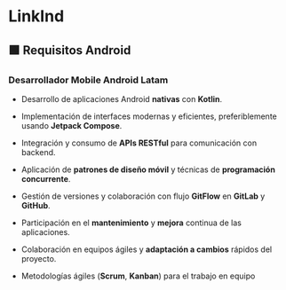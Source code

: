 # LinkInd

## 🟩 Requisitos Android

### Desarrollador Mobile Android Latam

- Desarrollo de aplicaciones Android **nativas** con **Kotlin**.

- Implementación de interfaces modernas y eficientes, preferiblemente usando **Jetpack Compose**.
- Integración y consumo de **APIs RESTful** para comunicación con backend.
- Aplicación de **patrones de diseño móvil** y técnicas de **programación concurrente**.
- Gestión de versiones y colaboración con flujo **GitFlow** en **GitLab** y **GitHub**.
- Participación en el **mantenimiento** y **mejora** continua de las aplicaciones.
- Colaboración en equipos ágiles y **adaptación a cambios** rápidos del proyecto.
- Metodologías ágiles (**Scrum**, **Kanban**) para el trabajo en equipo
